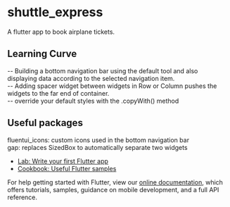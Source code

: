 # shuttle_express

A flutter app to book airplane tickets.

## Learning Curve
-- Building a bottom navigation bar using the default tool and also displaying data according to the selected navigation item. <br>
-- Adding spacer widget between widgets in Row or Column pushes the widgets to the far end of container. <br>
-- override your default styles with the .copyWith() method

## Useful packages
fluentui_icons: custom icons used in the bottom navigation bar <br>
gap: replaces SizedBox to automatically separate two widgets <br>

- [Lab: Write your first Flutter app](https://flutter.dev/docs/get-started/codelab)
- [Cookbook: Useful Flutter samples](https://flutter.dev/docs/cookbook)

For help getting started with Flutter, view our
[online documentation](https://flutter.dev/docs), which offers tutorials,
samples, guidance on mobile development, and a full API reference.
